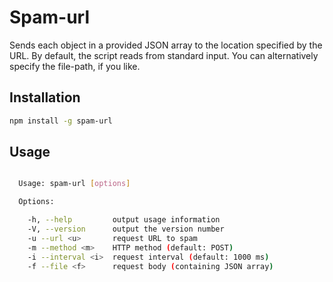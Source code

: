 # Spam-url

Sends each object in a provided JSON array to the location specified by the URL. By default, the script reads from standard input. You can alternatively specify the file-path, if you like.

## Installation

```bash
npm install -g spam-url
```

## Usage

```bash

  Usage: spam-url [options]

  Options:

    -h, --help         output usage information
    -V, --version      output the version number
    -u --url <u>       request URL to spam
    -m --method <m>    HTTP method (default: POST)
    -i --interval <i>  request interval (default: 1000 ms)
    -f --file <f>      request body (containing JSON array)

```
